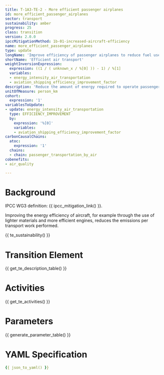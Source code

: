 ```yaml
---
title: T-1A3-TE-2 - More efficient passenger airplanes
id: more_efficient_passenger_airplanes
sector: transport
sustainability: amber
progress: 25
class: transition
version: 2.0.0
ipccMitigationMethod: 1b-01-increased-aircraft-efficiency
name: more_efficient_passenger_airplanes
type: update
longName: 'Improve efficiency of passenger airplanes to reduce fuel use.'
shortName: 'Efficient air transport'
weightInversionExpression:
  expression: ((1 / ( unknown_x / %[0] )) - 1) / %[1]
  variables:
  - energy_intensity_air_transportation
  - aviation_shipping_efficiency_improvement_factor
description: 'Reduce the amount of energy required to operate passenger transportation by air through more efficient passenger airplanes'
unitOfMeasure: person_km
cohort:
  expression: '1'
variablesToUpdate:
- update: energy_intensity_air_transportation
  type: EFFICIENCY_IMPROVEMENT
  by:
    expression: '%[0]'
    variables:
    - aviation_shipping_efficiency_improvement_factor
carbonCausalChains:
  atoc:
    expression: '1'
  chains:
  - chain: passenger_transportation_by_air
cobenefits:
- air_quality

---
```




# Background

IPCC WG3 definition: {{ ipcc_mitigation_link() }}.

Improving the energy efficiency of aircraft, for example through the use of lighter materials and more efficient engines, reduces the emissions per transport work performed.

{{ te_sustainability() }}

# Transition Element

{{ get_te_description_table() }}


# Activities

{{ get_te_activities() }}


# Parameters

{{ generate_parameter_table() }}


# YAML Specification

```yaml
{{ json_to_yaml() }}
```
